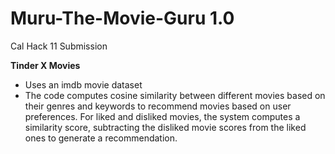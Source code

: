 # Muru-The-Movie-Guru 1.0
Cal Hack 11 Submission

**Tinder X Movies**
- Uses an imdb movie dataset
- The code computes cosine similarity between different movies based on their genres and keywords to recommend movies based on user preferences.
For liked and disliked movies, the system computes a similarity score, subtracting the disliked movie scores from the liked ones to generate a recommendation.
